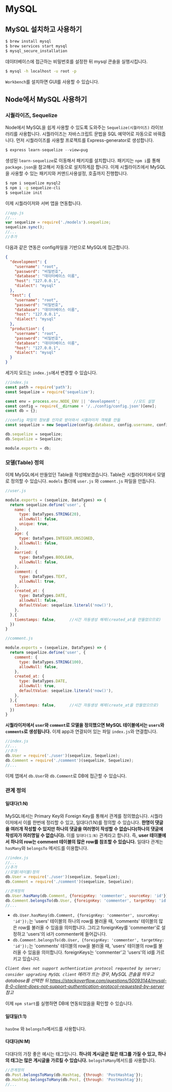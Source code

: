 # MySQL

## MySQL 설치하고 사용하기

```bash
$ brew install mysql
$ brew services start mysql
$ mysql_secure_installation
```

데이터베이스에 접근하는 비밀번호를 설정한 뒤 mysql 콘솔을 실행시킵니다.

```bash
$ mysql -h localhost -u root -p
```

`Workbench`를 설치하면 GUI를 사용할 수 있습니다.



## Node에서 MySQL 사용하기

### 시퀄라이즈, Sequelize

Node에서 MySQL을 쉽게 사용할 수 있도록 도와주는 `Sequelize(시퀄라이즈)` 라이브러리를 사용합니다. 시퀄라이즈는 자바스크립트 문법을 SQL 예약어로 자동으로 바꿔줍니다. 먼저 시퀄라이즈를 사용할 프로젝트를 Express-generator로 생성합니다.

```javascript
$ express learn-sequelize --view=pug
```

생성된 `learn-sequelize`로 이동해서 패키지를 설치합니다. 패키지는 `npm i`를 통해 `package.json`을 참고해서 자동으로 설치하게끔 합니다. 이제 시퀄라이즈에서 MySQL을 사용할 수 있는 패키지와 커맨드사용설정, 호출까지 진행합니다.

```bash
$ npm i sequelize mysql2
$ npm i -g sequelize-cli
$ sequelize init
```

이제 시퀄라이저와 서버 앱을 연동합니다.

```javascript
//app.js
//...
var sequelize = require('./models').sequelize;
sequelize.sync();
//...
//추가
```

다음과 같은 연동은 config파일을 기반으로 MySQL에 접근합니다.

```json
{
  "development": {
    "username": "root",
    "password": "비밀번호",
    "database": "데이터베이스 이름",
    "host": "127.0.0.1",
    "dialect": "mysql"
  },
  "test": {
    "username": "root",
    "password": "비밀번호",
    "database": "데이터베이스 이름",
    "host": "127.0.0.1",
    "dialect": "mysql"
  },
  "production": {
    "username": "root",
    "password": "비밀번호",
    "database": "데이터베이스 이름",
    "host": "127.0.0.1",
    "dialect": "mysql"
  }
}

```

세가지 모드는 `index.js`에서 변경할 수 있습니다.

```javascript
//index.js
const path = require('path');
const Sequelize = require('sequelize');

const env = process.env.NODE_ENV || 'development';		//모드 설정
const config = require(__dirname + '/../config/config.json')[env];
const db = {};

//config 파일의 정보를 인자로 받아와서 시퀄라이저 객체를 만듦
const sequelize = new Sequelize(config.database, config.username, config.password, config);

db.sequelize = sequelize;
db.Sequelize = Sequelize;

module.exports = db;
```



### 모델(Table) 정의

이제 MySQL에서 만들었던 Table을 작성해보겠습니다. Table은 시퀄라이저에서 모델로 정의할 수 있습니다. `models` 폴더에 `user.js` 와 `comment.js` 파일을 만듭니다.

```javascript
//user.js

module.exports = (sequelize, DataTypes) => {
  return sequelize.define('user', {
    name: {
      type: DataTypes.STRING(20),
      allowNull: false,
      unique: true,
    },
    age: {
      type: DataTypes.INTEGER.UNSIGNED,
      allowNull: false,
    },
    married: {
      type: DataTypes.BOOLEAN,
      allowNull: false,
    },
    comment: {
      type: DataTypes.TEXT,
      allowNull: true,
    },
    created_at: {
      type: DataTypes.DATE,
      allowNull: false,
      defaultValue: sequelize.literal('now()'),
    },
  },{
    tiemstamps: false,      //시간 자동생성 해제(created_at을 만들었으므로)
  })
}
```

```javascript
//comment.js

module.exports = (sequelize, DataTypes) => {
  return sequelize.define('user', {
    comment: {
      type: DataTypes.STRING(100),
      allowNull: false,
    },
    created_at: {
      type: DataTypes.DATE,
      allowNull: true,
      defaultValue: sequelize.literal('now()'),
    },
  },{
    tiemstamps: false,      //시간 자동생성 해제(create_at을 만들었으므로)
  })
}
```

**시퀄라이저에서 `user`와 `comment`로 모델을 정의했으면 MySQL 테이블에서는 `users`와 `comments`로 생성됩니다.** 이제 app과 연결되어 있는 파일 `index.js`와 연결합니다. 

```javascript
//index.js
//...
//추가
db.User = require('./user')(sequelize, Sequelize);
db.Comment = require('./comment')(sequelize, Sequelize);
//...
```

이제 앱에서 `db.User`와 `db.Comment`로 DB에 접근할 수 있습니다. 

### 관계 정의

#### 일대다(1:N)

MySQL에서는 Primary Key와 Foreign Key를 통해서 관계를 정의했습니다. 시퀄라이저에서 이를 한번에 정리할 수 있고, 일대다(1:N)를 정의할 수 있습니다. **한명이 댓글을 여러개 작성할 수 있지만 하나의 댓글을 여러명이 작성할 수 없습니다(하나의 댓글에 작성자가 여러명일 수 없습니다).** 이를 `일대다(1:N)` 관계라고 합니다. 즉, **user 테이블에서 하나의 row는 comment 테이블의 많은 row를 참조할 수 있습니다.** 일대다 관계는 `hasMany`와 `belongsTo` 메서드를 이용합니다.

```javascript
//index.js
//...
//추가
//모델(테이블)정의
db.User = require('./user')(sequelize, Sequelize);
db.Comment = require('./comment')(sequelize, Sequelize);

//관계정의
db.User.hasMany(db.Comment, {foreignKey: 'commenter', sourceKey: 'id'});
db.Comment.belongsTo(db.User, {foreignKey: 'commenter', targetKey: 'id'});
//...
```

* `db.User.hasMany(db.Comment, {foreignKey: 'commenter', sourceKey: 'id'});`는 'users' 테이블의 하나의 row를 불러올 때, 'comments' 테이블의 많은 row를 불러올 수 있음을 의미합니다. 그리고 foreignKey를 'commenter'로 설정하고 'users'의 id가 commenter에 들어갑니다.
* `db.Comment.belongsTo(db.User, {foreignKey: 'commenter', targetKey: 'id'});`는 'comments' 테이블의 row을 불러올 때, 'users' 테이블의 row를 불러올 수 있음을 의미합니다. foreignKeys는 'commenter'고 'users'의 id를 가르키고 있습니다.

*`Client does not support authentication protocol requested by server; consider upgrading MySQL client` 에러가 뜨는 경우, MySQL 콘솔을 띄우고 database를 선택한 뒤 https://stackoverflow.com/questions/50093144/mysql-8-0-client-does-not-support-authentication-protocol-requested-by-server 참고*

이제 `npm start`를 실행하면 DB에 연동되었음을 확인할 수 있습니다.

#### 일대일(1:1)

`hasOne` 와 `belongsTo`메서드를 사용합니다.

#### 다대다(N:M)

다대다의 가장 좋은 예시는 태그입니다. **하나의 게시글은 많은 태그를 가질 수 있고, 하나의 태그는 많은 게시글을 가르킬 수 있습니다.** `belogsToMany`메서드를 사용합니다.

```javascript
//관계정의
db.Post.belongsToMany(db.Hashtag, {through: 'PostHashtag'});
db.Hashtag.belongsToMany(db.Post, {through: 'PostHashtag'});
//...
```